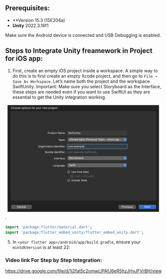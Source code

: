 ## Prerequisites:

- \*\*Version 15.3 (15E204a)
- **Unity** 2022.3.16f1

Make sure the Android device is connected and USB Debugging is enabled.

## Steps to Integrate Unity freamework in Project for iOS app:

1. First, create an empty iOS project inside a workspace. A simple way to do this is to first create an empty Xcode project, and then go to `File → Save As Workspace`.
   Let’s name both the project and the workspace SwiftUnity.
   Important: Make sure you select Storyboard as the Interface, these steps are needed even if you want to use SwiftUI as they are essential to get the Unity integration working.

![Alt text](https://github.com/NarsunOrg/UnityIntegrationNativeAndroidAndIOS/blob/main/blob/ios_1.png).

```dart
import 'package:flutter/material.dart';
import 'package:flutter_embed_unity/flutter_embed_unity.dart';

```

5. In `<your flutter app>/android/app/build.gradle`, ensure your `minSdkVersion` is at least 22:

### Video link For Step by Step Integration:

https://drive.google.com/file/d/1i2fat5c2omwLlPAfJ6eR5hzJHvJFVrBH/view
